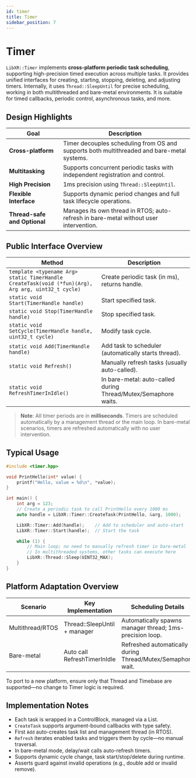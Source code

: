 ```yaml
---
id: timer
title: Timer
sidebar_position: 7
---
```


# Timer

`LibXR::Timer` implements **cross-platform periodic task scheduling**, supporting high-precision timed execution across multiple tasks. It provides unified interfaces for creating, starting, stopping, deleting, and adjusting timers. Internally, it uses `Thread::SleepUntil` for precise scheduling, working in both multithreaded and bare-metal environments. It is suitable for timed callbacks, periodic control, asynchronous tasks, and more.

## Design Highlights

| Goal                | Description                                                                 |
|---------------------|-----------------------------------------------------------------------------|
| **Cross-platform**   | Timer decouples scheduling from OS and supports both multithreaded and bare-metal systems. |
| **Multitasking**     | Supports concurrent periodic tasks with independent registration and control. |
| **High Precision**   | 1ms precision using `Thread::SleepUntil`.                                 |
| **Flexible Interface** | Supports dynamic period changes and full task lifecycle operations.         |
| **Thread-safe and Optional** | Manages its own thread in RTOS; auto-refresh in bare-metal without user intervention. |

## Public Interface Overview

| Method                                                                                                 | Description                                         |
|--------------------------------------------------------------------------------------------------------|-----------------------------------------------------|
| `template <typename Arg> static TimerHandle CreateTask(void (*fun)(Arg), Arg arg, uint32_t cycle)`     | Create periodic task (in ms), returns handle.       |
| `static void Start(TimerHandle handle)`                                                                | Start specified task.                               |
| `static void Stop(TimerHandle handle)`                                                                 | Stop specified task.                                |
| `static void SetCycle(TimerHandle handle, uint32_t cycle)`                                             | Modify task cycle.                                  |
| `static void Add(TimerHandle handle)`                                                                  | Add task to scheduler (automatically starts thread).|
| `static void Refresh()`                                                                                | Manually refresh tasks (usually auto-called).       |
| `static void RefreshTimerInIdle()`                                                                     | In bare-metal: auto-called during Thread/Mutex/Semaphore waits. |

> **Note**: All timer periods are in **milliseconds**. Timers are scheduled automatically by a management thread or the main loop. In bare-metal scenarios, timers are refreshed automatically with no user intervention.

## Typical Usage

```cpp
#include <timer.hpp>

void PrintHello(int* value) {
    printf("Hello, value = %d\n", *value);
}

int main() {
    int arg = 123;
    // Create a periodic task to call PrintHello every 1000 ms
    auto handle = LibXR::Timer::CreateTask(PrintHello, &arg, 1000);

    LibXR::Timer::Add(handle);    // Add to scheduler and auto-start
    LibXR::Timer::Start(handle);  // Start the task

    while (1) {
        // Main loop; no need to manually refresh timer in bare-metal
        // In multithreaded systems, other tasks can execute here
        LibXR::Thread::Sleep(UINT32_MAX);
    }
}
```

## Platform Adaptation Overview

| Scenario        | Key Implementation             | Scheduling Details                                       |
|------------------|-------------------------------|----------------------------------------------------------|
| Multithread/RTOS | Thread::SleepUntil + manager  | Automatically spawns manager thread; 1ms-precision loop. |
| Bare-metal       | Auto call RefreshTimerInIdle  | Refreshed automatically during Thread/Mutex/Semaphore wait. |

To port to a new platform, ensure only that Thread and Timebase are supported—no change to Timer logic is required.

## Implementation Notes

* Each task is wrapped in a ControlBlock, managed via a List.
* `CreateTask` supports argument-bound callbacks with type safety.
* First `Add` auto-creates task list and management thread (in RTOS).
* `Refresh` iterates enabled tasks and triggers them by cycle—no manual traversal.
* In bare-metal mode, delay/wait calls auto-refresh timers.
* Supports dynamic cycle change, task start/stop/delete during runtime.
* Asserts guard against invalid operations (e.g., double add or invalid remove).

